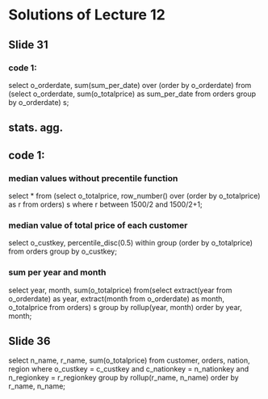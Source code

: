 # Solutions of Lecture 12

## Slide 31

### code 1:

select o_orderdate, sum(sum_per_date) over (order by o_orderdate) from (select o_orderdate, sum(o_totalprice) as sum_per_date from orders group by o_orderdate) s;

## stats. agg.

## code 1:

### median values without precentile function
select *  from (select o_totalprice, row_number() over (order by o_totalprice) as r from orders) s where r between  1500/2 and 1500/2+1;

### median value of total price of each customer
select o_custkey, percentile_disc(0.5) within group (order by o_totalprice) from orders group by o_custkey;

### sum per year and month
select year, month,  sum(o_totalprice) from(select extract(year from o_orderdate) as year, extract(month from o_orderdate) as month, o_totalprice from orders) s group by rollup(year, month) order by year, month; 

## Slide 36

select n_name, r_name, sum(o_totalprice) from customer, orders, nation, region where o_custkey = c_custkey and c_nationkey = n_nationkey and n_regionkey = r_regionkey group by rollup(r_name, n_name) order by r_name, n_name; 
